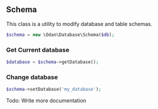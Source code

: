 ## Schema

This class is a utility to modify database and table schemas. 

```php
$schema = new \Odan\Database\Schema($db);
```

### Get Current database

```php
$database = $schema->getDatabase();
```

### Change database

```php
$schema->setDatabase('my_database');
```

Todo: Write more documentation

